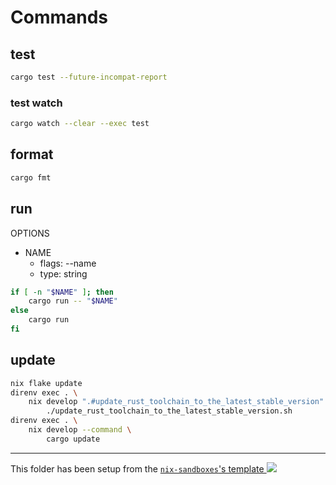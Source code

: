 # Commands

## test

```sh
cargo test --future-incompat-report
```

### test watch

```sh
cargo watch --clear --exec test
```

## format

```sh
cargo fmt
```

## run

OPTIONS

- NAME
  - flags: --name
  - type: string

```sh
if [ -n "$NAME" ]; then
	cargo run -- "$NAME"
else
	cargo run
fi
```

## update

```sh
nix flake update
direnv exec . \
	nix develop ".#update_rust_toolchain_to_the_latest_stable_version" --command \
		./update_rust_toolchain_to_the_latest_stable_version.sh
direnv exec . \
	nix develop --command \
		cargo update
```

---

<!-- markdownlint-disable-next-line MD039 MD045 -->
This folder has been setup from the [`nix-sandboxes`'s template ![](https://img.shields.io/gitlab/stars/pinage404/nix-sandboxes?style=social)](https://gitlab.com/pinage404/nix-sandboxes)

